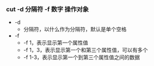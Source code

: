 ### cut -d 分隔符 -f 数字 操作对象

- -d
  - 分隔符，以什么作为分隔符，默认是单个空格
- -f
  - -f 1，表示显示第一个属性值
  - -f 1，3，表示显示第一个和第三个属性值，可以有多个
  - -f 1-3，表示显示第一个到第三个属性值之间的数据